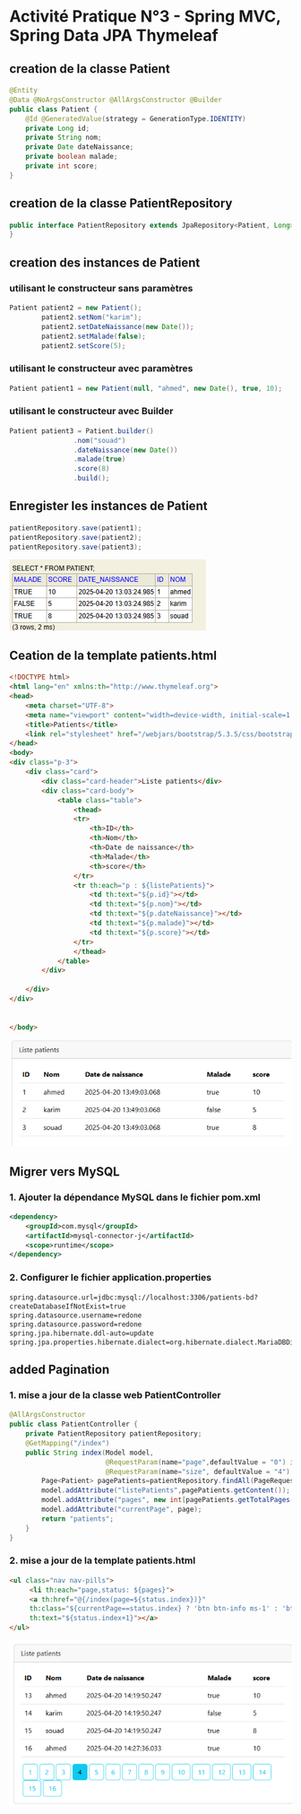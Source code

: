 # Activité Pratique N°3 - Spring MVC, Spring Data JPA Thymeleaf

## creation de la classe Patient

```java
@Entity
@Data @NoArgsConstructor @AllArgsConstructor @Builder
public class Patient {
    @Id @GeneratedValue(strategy = GenerationType.IDENTITY)
    private Long id;
    private String nom;
    private Date dateNaissance;
    private boolean malade;
    private int score;
}
```
## creation de la classe PatientRepository

```java
public interface PatientRepository extends JpaRepository<Patient, Long> {
}
```
## creation des instances de Patient
### utilisant le constructeur sans paramètres
```java
Patient patient2 = new Patient();
		patient2.setNom("karim");
		patient2.setDateNaissance(new Date());
		patient2.setMalade(false);
		patient2.setScore(5);
```
### utilisant le constructeur avec paramètres
```java
Patient patient1 = new Patient(null, "ahmed", new Date(), true, 10);
```
### utilisant le constructeur avec Builder
```java
Patient patient3 = Patient.builder()
				.nom("souad")
				.dateNaissance(new Date())
				.malade(true)
				.score(8)
				.build();
```
## Enregister les instances de Patient
```java
patientRepository.save(patient1);
patientRepository.save(patient2);
patientRepository.save(patient3);
```
![Voir l'image](/images/addPatients.png)

## Ceation de la template patients.html
```html
<!DOCTYPE html>
<html lang="en" xmlns:th="http://www.thymeleaf.org">
<head>
    <meta charset="UTF-8">
    <meta name="viewport" content="width=device-width, initial-scale=1.0">
    <title>Patients</title>
    <link rel="stylesheet" href="/webjars/bootstrap/5.3.5/css/bootstrap.min.css">
</head>
<body>
<div class="p-3">
    <div class="card">
        <div class="card-header">Liste patients</div>
        <div class="card-body">
            <table class="table">
                <thead>
                <tr>
                    <th>ID</th>
                    <th>Nom</th>
                    <th>Date de naissance</th>
                    <th>Malade</th>
                    <th>score</th>
                </tr>
                <tr th:each="p : ${listePatients}">
                    <td th:text="${p.id}"></td>
                    <td th:text="${p.nom}"></td>
                    <td th:text="${p.dateNaissance}"></td>
                    <td th:text="${p.malade}"></td>
                    <td th:text="${p.score}"></td>
                </tr>
                </thead>
            </table>
        </div>

    </div>
</div>


</body>
```
![Voir l'image](/images/listePatients.png)

## Migrer vers MySQL
### 1. Ajouter la dépendance MySQL dans le fichier pom.xml
```xml
<dependency>
    <groupId>com.mysql</groupId>
    <artifactId>mysql-connector-j</artifactId>
    <scope>runtime</scope>
</dependency>
```
### 2. Configurer le fichier application.properties
```properties
spring.datasource.url=jdbc:mysql://localhost:3306/patients-bd?createDatabaseIfNotExist=true
spring.datasource.username=redone
spring.datasource.password=redone
spring.jpa.hibernate.ddl-auto=update
spring.jpa.properties.hibernate.dialect=org.hibernate.dialect.MariaDBDialect
```
## added Pagination
### 1. mise a jour de la classe web PatientController
```java
@AllArgsConstructor
public class PatientController {
    private PatientRepository patientRepository;
    @GetMapping("/index")
    public String index(Model model,
                        @RequestParam(name="page",defaultValue = "0") int page,
                        @RequestParam(name="size", defaultValue = "4") int size){
        Page<Patient> pagePatients=patientRepository.findAll(PageRequest.of(page,size));
        model.addAttribute("listePatients",pagePatients.getContent());
        model.addAttribute("pages", new int[pagePatients.getTotalPages()]);
        model.addAttribute("currentPage", page);
        return "patients";
    }
}
```
### 2. mise a jour de la template patients.html
```html
<ul class="nav nav-pills">
     <li th:each="page,status: ${pages}">
     <a th:href="@{/index(page=${status.index})}" 
     th:class="${currentPage==status.index} ? 'btn btn-info ms-1' : 'btn btn-outline-info ms-1'"
     th:text="${status.index+1}"></a>
</ul>
```
![Voir l'image](/images/pagination.png)




